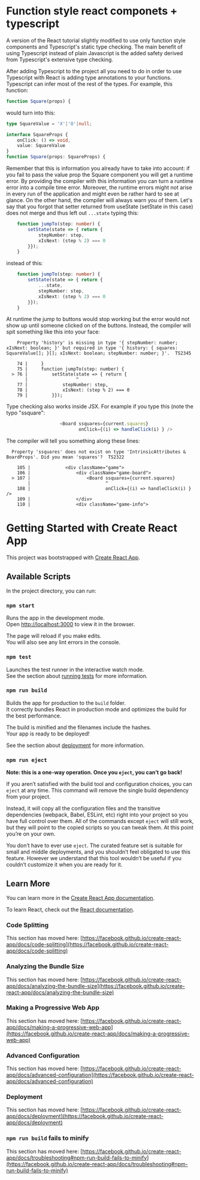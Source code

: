 # Function style react componets + typescript

A version of the React tutorial slightly modified to use only function style components and Typescript's static type checking. The main benefit of using Typescript instead of plain Javascript is the added safety derived from Typescript's extensive type checking.

After adding Typescript to the project all you need to do in order to use Typescript with React is adding type annotations to your functions. Typescript can infer most of the rest of the types. For example, this function:

```javascript
function Square(props) {
```

would turn into this:

```typescript
type SquareValue = 'X'|'O'|null;

interface SquareProps {
    onClick: () => void,
    value: SquareValue
}
function Square(props: SquareProps) {
```

Remember that this is information you already have to take into account: if you fail to pass the value prop the Square component you will get a runtime error. By providing the compiler with this information you can turn a runtime error into a compile time error. Moreover, the runtime errors might not arise in every run of the application and might even be rather hard to see at glance. On the other hand, the compiler will always warn you of them. Let's say that you forgot that setter returned from useState (setState in this case) does not merge and thus left out ```...state``` typing this:

```typescript
    function jumpTo(step: number) {
        setState(state => { return {
            stepNumber: step,
            xIsNext: (step % 2) === 0
        }});
    }
```

instead of this:

```typescript
    function jumpTo(step: number) {
        setState(state => { return {
            ...state,
            stepNumber: step,
            xIsNext: (step % 2) === 0
        }});
    }
```

At runtime the jump to buttons would stop working but the error would not show up until someone clicked on of the buttons. Instead, the compiler will spit something like this into your face:

```
    Property 'history' is missing in type '{ stepNumber: number; xIsNext: boolean; }' but required in type '{ history: { squares: SquareValue[]; }[]; xIsNext: boolean; stepNumber: number; }'.  TS2345

    74 |     }
    75 |     function jumpTo(step: number) {
  > 76 |         setState(state => { return {
       |                  ^
    77 |             stepNumber: step,
    78 |             xIsNext: (step % 2) === 0
    79 |         }});
```

Type checking also works inside JSX. For example if you type this (note the typo "ssquare":

```typescript
                    <Board ssquares={current.squares}
                           onClick={(i) => handleClick(i) } />
```

The compiler will tell you something along these lines:

```
  Property 'ssquares' does not exist on type 'IntrinsicAttributes & BoardProps'. Did you mean 'squares'?  TS2322

    105 |             <div className="game">
    106 |                 <div className="game-board">
  > 107 |                     <Board ssquares={current.squares}
        |                            ^
    108 |                            onClick={(i) => handleClick(i) } />
    109 |                 </div>
    110 |                 <div className="game-info">
```

# Getting Started with Create React App

This project was bootstrapped with [Create React App](https://github.com/facebook/create-react-app).

## Available Scripts

In the project directory, you can run:

### `npm start`

Runs the app in the development mode.\
Open [http://localhost:3000](http://localhost:3000) to view it in the browser.

The page will reload if you make edits.\
You will also see any lint errors in the console.

### `npm test`

Launches the test runner in the interactive watch mode.\
See the section about [running tests](https://facebook.github.io/create-react-app/docs/running-tests) for more information.

### `npm run build`

Builds the app for production to the `build` folder.\
It correctly bundles React in production mode and optimizes the build for the best performance.

The build is minified and the filenames include the hashes.\
Your app is ready to be deployed!

See the section about [deployment](https://facebook.github.io/create-react-app/docs/deployment) for more information.

### `npm run eject`

**Note: this is a one-way operation. Once you `eject`, you can’t go back!**

If you aren’t satisfied with the build tool and configuration choices, you can `eject` at any time. This command will remove the single build dependency from your project.

Instead, it will copy all the configuration files and the transitive dependencies (webpack, Babel, ESLint, etc) right into your project so you have full control over them. All of the commands except `eject` will still work, but they will point to the copied scripts so you can tweak them. At this point you’re on your own.

You don’t have to ever use `eject`. The curated feature set is suitable for small and middle deployments, and you shouldn’t feel obligated to use this feature. However we understand that this tool wouldn’t be useful if you couldn’t customize it when you are ready for it.

## Learn More

You can learn more in the [Create React App documentation](https://facebook.github.io/create-react-app/docs/getting-started).

To learn React, check out the [React documentation](https://reactjs.org/).

### Code Splitting

This section has moved here: [https://facebook.github.io/create-react-app/docs/code-splitting](https://facebook.github.io/create-react-app/docs/code-splitting)

### Analyzing the Bundle Size

This section has moved here: [https://facebook.github.io/create-react-app/docs/analyzing-the-bundle-size](https://facebook.github.io/create-react-app/docs/analyzing-the-bundle-size)

### Making a Progressive Web App

This section has moved here: [https://facebook.github.io/create-react-app/docs/making-a-progressive-web-app](https://facebook.github.io/create-react-app/docs/making-a-progressive-web-app)

### Advanced Configuration

This section has moved here: [https://facebook.github.io/create-react-app/docs/advanced-configuration](https://facebook.github.io/create-react-app/docs/advanced-configuration)

### Deployment

This section has moved here: [https://facebook.github.io/create-react-app/docs/deployment](https://facebook.github.io/create-react-app/docs/deployment)

### `npm run build` fails to minify

This section has moved here: [https://facebook.github.io/create-react-app/docs/troubleshooting#npm-run-build-fails-to-minify](https://facebook.github.io/create-react-app/docs/troubleshooting#npm-run-build-fails-to-minify)
